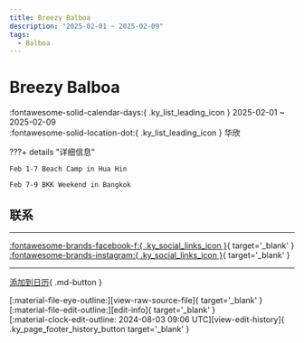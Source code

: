```yaml
---
title: Breezy Balboa
description: "2025-02-01 ~ 2025-02-09"
tags:
  - Balboa
---
```


# Breezy Balboa 

:fontawesome-solid-calendar-days:{ .ky_list_leading_icon } 2025-02-01 ~ 2025-02-09  
:fontawesome-solid-location-dot:{ .ky_list_leading_icon } 华欣  

???+ details "详细信息"

    Feb 1-7 Beach Camp in Hua Hin  
      
    Feb 7-9 BKK Weekend in Bangkok  

## 联系


---

 [:fontawesome-brands-facebook-f:{ .ky_social_links_icon }](https://www.facebook.com/breezybalboacamp){ target='_blank' } [:fontawesome-brands-instagram:{ .ky_social_links_icon }](https://instagram.com/breezy_balboa){ target='_blank' }

---

[添加到日历](https://swing.news/ics/zh-Hans/2025/th/breezy-balboa-2025.ics){ .md-button }

<div class="ky_page_footer" markdown>
<div class="ky_page_footer_trailing" markdown="span">
[:material-file-eye-outline:][view-raw-source-file]{ target='_blank' }
[:material-file-edit-outline:][edit-info]{ target='_blank' }
</div>
<div class="ky_page_footer_leading" markdown="span">
[:material-clock-edit-outline: 2024-08-03 09:06 UTC][view-edit-history]{ .ky_page_footer_history_button target='_blank' }
</div>
</div>

[view-raw-source-file]: https://github.com/swingdance/events/blob/main/2025/th/breezy-balboa-2025.json "查看原始源文件"
[edit-info]: https://github.com/swingdance/events/issues/new?assignees=&labels=update+event&projects=&template=03-update_entity.yml&title=%5B2025%2Fth%5D%20Breezy%20Balboa&region=th&year=2025&id=breezy-balboa-2025&name=Breezy%20Balboa&org_id= "编辑信息"

[view-edit-history]: https://github.com/swingdance/events/commits/main/2025/th/breezy-balboa-2025.json "查看编辑历史"
